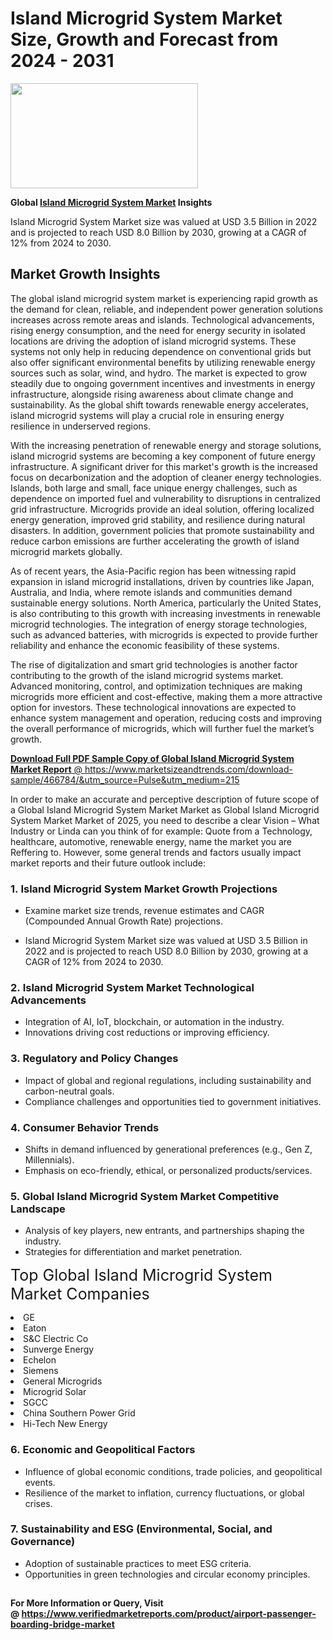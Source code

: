<H1>Island Microgrid System Market Size, Growth and Forecast from 2024 - 2031</H1><img class="aligncenter size-medium wp-image-584254" src="https://thirdeyenews.in/wp-content/uploads/2024/09/Global-Market-Research-300x168.jpeg" alt="" width="300" height="168" /><p><strong>Global&nbsp;<a href="https://www.marketsizeandtrends.com/download-sample/466784/&amp;utm_source=Pulse&amp;utm_medium=215">Island Microgrid System Market</a> Insights</strong></p><p>Island Microgrid System Market size was valued at USD 3.5 Billion in 2022 and is projected to reach USD 8.0 Billion by 2030, growing at a CAGR of 12% from 2024 to 2030.</p><p><h2>Market Growth Insights</h2> <p>The global island microgrid system market is experiencing rapid growth as the demand for clean, reliable, and independent power generation solutions increases across remote areas and islands. Technological advancements, rising energy consumption, and the need for energy security in isolated locations are driving the adoption of island microgrid systems. These systems not only help in reducing dependence on conventional grids but also offer significant environmental benefits by utilizing renewable energy sources such as solar, wind, and hydro. The market is expected to grow steadily due to ongoing government incentives and investments in energy infrastructure, alongside rising awareness about climate change and sustainability. As the global shift towards renewable energy accelerates, island microgrid systems will play a crucial role in ensuring energy resilience in underserved regions.</p> <p><a href="#download"></a></p> <p>With the increasing penetration of renewable energy and storage solutions, island microgrid systems are becoming a key component of future energy infrastructure. A significant driver for this market's growth is the increased focus on decarbonization and the adoption of cleaner energy technologies. Islands, both large and small, face unique energy challenges, such as dependence on imported fuel and vulnerability to disruptions in centralized grid infrastructure. Microgrids provide an ideal solution, offering localized energy generation, improved grid stability, and resilience during natural disasters. In addition, government policies that promote sustainability and reduce carbon emissions are further accelerating the growth of island microgrid markets globally.</p> <p>As of recent years, the Asia-Pacific region has been witnessing rapid expansion in island microgrid installations, driven by countries like Japan, Australia, and India, where remote islands and communities demand sustainable energy solutions. North America, particularly the United States, is also contributing to this growth with increasing investments in renewable microgrid technologies. The integration of energy storage technologies, such as advanced batteries, with microgrids is expected to provide further reliability and enhance the economic feasibility of these systems.</p> <p>The rise of digitalization and smart grid technologies is another factor contributing to the growth of the island microgrid systems market. Advanced monitoring, control, and optimization techniques are making microgrids more efficient and cost-effective, making them a more attractive option for investors. These technological innovations are expected to enhance system management and operation, reducing costs and improving the overall performance of microgrids, which will further fuel the market’s growth.</p> <p><a href="#getMore"></p><p><span class=""><strong>Download Full PDF Sample Copy of Global Island Microgrid System Market Report</strong> @ <a href="https://www.marketsizeandtrends.com/download-sample/466784/&amp;utm_source=Pulse&amp;utm_medium=215" target="_blank">https://www.marketsizeandtrends.com/download-sample/466784/&amp;utm_source=Pulse&amp;utm_medium=215</a></span></p><p>In order to make an accurate and perceptive description of future scope of a Global&nbsp;Island Microgrid System Market Market as Global&nbsp;Island Microgrid System Market Market of 2025, you need to describe a clear Vision &ndash; What Industry or Linda can you think of for example: Quote from a Technology, healthcare, automotive, renewable energy, name the market you are Reffering to. However, some general trends and factors usually impact market reports and their future outlook include:</p><h3>1.&nbsp;<strong>Island Microgrid System Market Growth Projections</strong></h3><ul><li>Examine market size trends, revenue estimates and CAGR (Compounded Annual Growth Rate) projections.</li><li><p>Island Microgrid System Market size was valued at USD 3.5 Billion in 2022 and is projected to reach USD 8.0 Billion by 2030, growing at a CAGR of 12% from 2024 to 2030.</p></li></ul><h3>2.&nbsp;<strong>Island Microgrid System Market Technological Advancements</strong></h3><ul><li>Integration of AI, IoT, blockchain, or automation in the industry.</li><li>Innovations driving cost reductions or improving efficiency.</li></ul><h3>3.&nbsp;<strong>Regulatory and Policy Changes</strong></h3><ul><li>Impact of global and regional regulations, including sustainability and carbon-neutral goals.</li><li>Compliance challenges and opportunities tied to government initiatives.</li></ul><h3>4.&nbsp;<strong>Consumer Behavior Trends</strong></h3><ul><li>Shifts in demand influenced by generational preferences (e.g., Gen Z, Millennials).</li><li>Emphasis on eco-friendly, ethical, or personalized products/services.</li></ul><h3>5.&nbsp;<strong>Global Island Microgrid System Market Competitive Landscape</strong></h3><ul><li>Analysis of key players, new entrants, and partnerships shaping the industry.</li><li>Strategies for differentiation and market penetration.</li></ul><p data-pm-slice="1 1 []"><span style="color: inherit; font-family: inherit; font-size: 25px;">Top Global Island Microgrid System Market Companies</span></p><div class="" data-test-id=""><p><li>GE</li><li> Eaton</li><li> S&C Electric Co</li><li> Sunverge Energy</li><li> Echelon</li><li> Siemens</li><li> General Microgrids</li><li> Microgrid Solar</li><li> SGCC</li><li> China Southern Power Grid</li><li> Hi-Tech New Energy</li></p></div><h3>6.&nbsp;<strong>Economic and Geopolitical Factors</strong></h3><ul><li>Influence of global economic conditions, trade policies, and geopolitical events.</li><li>Resilience of the market to inflation, currency fluctuations, or global crises.</li></ul><h3>7.&nbsp;<strong>Sustainability and ESG (Environmental, Social, and Governance)</strong></h3><ul><li>Adoption of sustainable practices to meet ESG criteria.</li><li>Opportunities in green technologies and circular economy principles.</li></ul><h2><strong style="font-size: 14px;">For More Information or Query, Visit @&nbsp;</strong><a style="background-color: #ffffff; font-size: 14px;" href="https://www.marketsizeandtrends.com/report/island-microgrid-system-market/" target="_blank">https://www.verifiedmarketreports.com/product/airport-passenger-boarding-bridge-market</a></h2>
